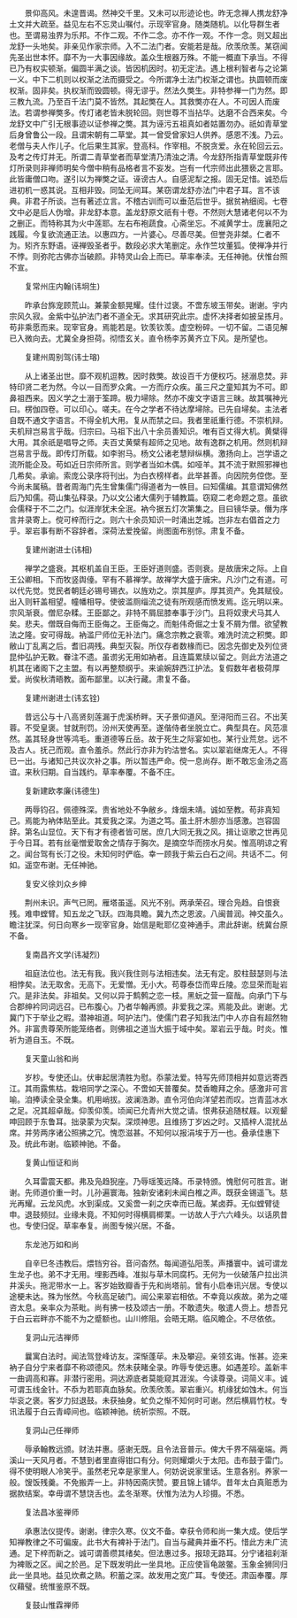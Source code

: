 <!-- { "loadSidebar": true } -->
　　景仰高风。未遑晋谒。然神交千里。又未可以形迹论也。昨无念禅人携龙舒净土文并大疏至。益见左右不忘灵山嘱付。示现宰官身。随类随机。以化导群生者也。至谓易浊界为乐邦。不作二观。不作二念。亦不作一观。不作一念。则又超出龙舒一头地矣。非亲见作家宗师。入不二法门者。安能若是哉。欣羡欣羡。某窃闻先圣出世本怀。靡不为一大事因缘故。盖众生根器万殊。不能一概直下承当。不得已乃有权实顿渐。偏圆半满之谈。皆因机因时。初无定法。遇上根利智者与之论第一义。中下二机则以权渐之法而摄受之。今所谓净土法门权渐之谓也。执圆顿而废权渐。固非矣。执权渐而毁圆顿。得无谬乎。然法久獘生。非特参禅一门为然。即三教九流。乃至百千法门莫不皆然。其起獘在人。其救獘亦在人。不可因人而废法。若谓参禅獘多。传灯诸老皆未脱轮回。则世尊不当拈华。达磨不合西来矣。今龙舒文中广引无根事迹以证参禅之獘。其为诬污五祖真如者姑置勿办。祇如青草堂后身曾鲁公一段。且谓宋朝有二草堂。其一曾受曾家妇人供养。感恩不浅。乃云。老僧与夫人作儿子。化后果生其家。登高科。作宰相。不脱贪爱。永在轮回云云。及考之传灯并无。所谓二青草堂者而草堂清乃清浊之清。今龙舒所指青草堂既非传灯所录则非禅师明矣今僧中稍有品格者言不妄发。岂有一代宗师出此猥亵之言耶。此皆庸僧口吻。遂引以为禅獘之证。诬谤古人。自感泥犁之报。固无足惜。诚恐后进初机一惑其说。互相非毁。同坠无间耳。某窃谓龙舒亦法门中君子耳。言不该典。非君子所谈。岂有著述立言。不稽古训而可以垂范后世乎。据贫衲细阅。七卷文中必是后人伪增。非龙舒本意。盖龙舒原文祇有十卷。不然则大慧诸老何以不为之删正。而特称其为火中莲耶。左右布袍蔬食。心斋坐忘。不减黄学士。庞襄阳之践履。今复欲流通正法。以惠四方。一片婆心。尽善尽美。但誉尧非桀。仁者不为。矧齐东野语。诬禅毁圣者乎。数段必求大笔删定。永作竺坟董狐。使禅净并行不悖。则弥陀古佛亦当破颜。非特灵山会上而已。草率奉渎。无任神驰。伏惟台照不宣。

　　复常州庄内翰(讳坰生)

　　昨承台旆宠顾荒山。兼蒙金额晃耀。佳什过褒。不啻东坡玉带矣。谢谢。宇内宗风久寂。金紫中弘护法门者不道全无。求其研究此宗。虚怀决择者如披呈拣月。苟非乘愿而来。现宰官身。焉能若是。钦羡钦羡。虚空粉碎。一切不留。二语见解已入微向去。尤冀全身担荷。彻悟玄关。直令杨李苏黄齐立下风。是所望也。

　　复建州周别驾(讳士瑢)

　　从上诸圣出世。靡不观机逗教。因时救獘。故设百千方便权巧。拯溺息焚。非特印贤二老为然。今以一目而罗众禽。一方而疗众疾。虽三尺之童知其为不可。即鼻祖西来。因义学之士溺于筌蹄。极力埽除。然亦不废文字语言三昧。故其嘱神光曰。楞伽四卷。可以印心。嗟夫。在今之学者不待达摩埽除。已先自埽矣。主法者自既不通文字语言。不得全机大用。复从而禁之曰。我者里祇重行德。不崇机辩。夫机辩岂易言乎哉。归宗曰。马祖下出八十余员善知识。唯有百丈得大机。黄檗得大用。其余祇是唱导之师。夫百丈黄檗有超师之见地。故有逸群之机用。然则机辩岂易言乎哉。即传灯所载。如李驸马。杨文公诸老慧辩纵横。激扬向上。岂学语之流所能企及。苟如近日宗师所言。则学者当如木偶。如哑羊。其不流于默照邪禅也几希矣。承谕。索庞公录序将刊出。为白衣榜样者。此举甚善。向因院务倥偬。至今尚未属稿。昔者周海门先生曾集儒门得道者为一帙目。曰知儒编。其意谓知佛然后乃知儒。荷山集弘释录。乃以文公诸大儒列于辅教篇。窃窥二老命题之意。虽欲会儒释于不二之门。似涯岸犹未全泯。衲今据五灯次第集之。目曰镜华录。僭为序言并录寄上。傥可梓而行之。则六十余员知识一时涌出芝城。岂非左右倡首之力乎。翠岩事有断不容辞者。深荷法爱挽留。尚图面布别悰。肃复不备。

　　复建州谢进士(讳相)

　　禅学之盛衰。其枢机盖自王臣。王臣好道则盛。否则衰。是故唐宋之际。上自王公卿相。下而牧竖舆儓。罕有不慕禅学。故禅学大盛于唐宋。凡沙门之有道。可以代先觉。觉民者朝廷必锡号锡衣。以旌劝之。崇其屋庐。厚其资产。免其赋役。出入则轩盖相望。幢幡相导。使彼滥厕缁流之徒有所观感而愤发焉。迄元明以来。宗风渐衰。僧尼杂糅。王臣鄙之。非特不屑屈膝奉事于沙门。且将奴隶犬马其人矣。悲夫。僧既自侮而王臣侮之。王臣侮之。而魁伟奇倔之士复不屑为僧。欲望教法之隆。安可得哉。衲滥尸师位无补法门。痛念宗教之衰零。难洗时流之积獘。即敝山丁乱离之后。耆旧凋残。典型灭裂。所仅存者数椽而已。因念先御史及列位贤昆仲弘护无斁。眷注不遗。虽谫劣无用如衲者。且连篇累牍以留之。则此方法道之机其在诸阁下之主盟。有以再整颓纲乎。来谕婉辞西江护法。复假数年者极荷厚爱。尚俟秋清晤教。面布鄙里。以决行藏。肃复不备。

　　复建州谢进士(讳玄铨)

　　昔远公与十八高贤刻莲漏于虎溪桥畔。天子景仰道风。至浔阳而三召。不出芙蓉。不受皇褒。甘就刑罚。汾州天使再至。遂偕侍者坐脱立亡。典型具在。风范凛然。盖其轻身世等鸿毛。重道德等丘岳。故于死生之际宴如也。某行业荒怠。远不及古人。抚己而观。直令羞杀。然此行亦非为钓沽誉名。实以翠岩继席无人。不得已一出。与诸知己共议次补之事。所以暂违严命。傥一息尚存。断不敢忘金汤之高谊。来秋归期。自当践约。草率奉覆。不备不庄。

　　复新建欧孝廉(讳德生)

　　两辱钧召。佩德殊深。贵省地处不争敝乡。烽烟未靖。诚如至教。苟非真知己。焉能为衲体贴至此。其爱我之深。为道之笃。虽土肝木胆亦当感激。岂容固辞。第名山显位。天下有才有德者皆可居。庶几大同无我之风。揖让讴歌之世再见于今日耳。若有丝毫憎爱取舍之情存于胸次。是摘空华而捞水月矣。惟高明谅之宥之。闻台驾有长汀之役。未知何时俨临。幸一顾我于紫云白石之间。共话不二。何如。遥空布谢。无任神驰。

　　复安义徐刘众乡绅

　　荆州未识。声气已罔。雁塔虽遥。风光不别。两承荣召。理合凫趋。自恨衰残。难申螳臂。知五龙之飞跃。四海具瞻。冀九杰之恩波。八闽普润。神交虽久。瞻注犹深。何日向寒乡一现宰官身。始信是毗耶亿变神通手。肃此辞谢。统冀台原不备。

　　复南昌齐文学(讳凝烈)

　　祖庭法位也。法无有我。我兴我住则与法相违矣。法无有定。胶柱鼓瑟则与法相悖矣。法无取舍。无高下。无爱憎。无小大。苟尊泰岱而卑丘陵。恋显荣而耻岩穴。是非法矣。非祖矣。又何以异于鹪鹩之恋一枝。黑蚖之营一窟哉。向承门下与合郡绅衿同词远召。已布腹心。乃者华翰再颁。非爱我之深。焉能及此。谢谢。尤冀门下于举业之暇。潜神祖道。呵护法门。使儒门君子知我法门中人亦自有超然物外。非富贵尊荣所能笼络者。则佛祖之道当大振于域中矣。翠岩云乎哉。时炎。惟祈为道自玉。不既。

　　复天童山翁和尚

　　岁杪。专使还山。伏审起居清胜为慰。忝蒙法爱。特写先师顶相并如意远寄西江。其雨露焦枯。栽培同学之深心。不啻如天普覆矣。焚香瞻拜之余。感激非可言喻。洎捧读全录全集。机用峭拔。波澜浩渺。直令河伯向洋望若而叹。岂青蓝冰水之足。况其超卓哉。仰羡仰羡。顷闻已允青州大觉之请。恨弗获追随杖屐。以观颦呻回顾于东鲁耳。拙录蒙为灾梨。深烦神思。且维扬丁岁凶之时。又插梓人混扰丛席。并劳两序诸公照拂之冗。愧恧滋甚。不知何以报涓埃于万一也。叠承佳惠下及。统此布谢。临颖神驰。不备。

　　复黄山恒证和尚

　　久耳雷震天都。弗及凫趋猊座。乃辱瑶笺远降。币录特颁。愧慰何可胜言。谢谢。先师道价重一时。儿孙遍寰海。独新安诸刹未闻白椎之声。既获金锡遥飞。慈光再耀。云龙风虎。水到渠成。又奚啻一刹之庆幸而已哉。某卤莽。无似螳臂徒申。退鼓频挝。业缘未竟。不知何时得横肩楖栗。一访故人于六六峰头。以话夙昔也。专使归促。草率奉复。尚图专候兴居。不备。

　　东龙池万如和尚

　　自辛巳冬违教后。煨铛穷谷。音问杳然。每闻道弘阳羡。声播寰中。诚可谓龙生龙子也。弟不才无用。埋影西峰。准拟与草木同腐朽。无何为一伙破落户拉出洪井溪头。拖泥带水一上。客岁始致瓣香于先和尚塔前。曾有小启奉讯兴居。专使以途梗未达。殊为怅然。今秋高足破门。闿公来翠岩相依。不幸竟以疾故。弟为之嗟咨太息。亲率众为茶毗。尚有拂一枝及颂古一册。不敢遗失。敬遣人赍上。想吾兄于白云岩畔亦不能不为之蹙额也。山川修阻。会晤无期。临风瞻企。不尽依依。

　　复洞山元洁禅师

　　曩寓白法时。闻法驾登峰访友。深惭蓬荜。未及攀迎。亲领玄诲。怅甚。迩来衲子自分宁来者靡不称颂德风。然未获睹全录。昨辱专使远惠。如遇差珍。盖新丰一曲调高和寡。非潜行密用。洞达源底者莫能窥其涯涘。今读尊录。词简义丰。诚可谓玉线金针。不忝为若耶真血脉矣。欣羡欣羡。翠岩重兴。机缘犹如蚀木。何当华衮之褒。客岁力挝退鼓。未获抽身。虻负之惭不知何时可谢。然后横肩竹杖。专讯法履于白云青嶂间也。临颖神驰。统祈崇照。不既。

　　复洞山己任禅师

　　辱承翰教远颁。财法并惠。感谢无既。且令法音普示。俾大千界不隔毫端。两溪山一天风月者。不慧到者里直得钳口有分。何则耀爝火于太阳。击布鼓于雷门。得不使明眼人冷笑乎。虽然老兄幸是家里人。何妨说说家里话。生意各别。养家一般。馊饭残羹。不免搬弄一上。非特因斋庆赞。要且锦上铺华。昔年太白真赃悉为据款结案。幸毋谓不慧饶舌也。孟冬渐寒。伏惟为法为人珍摄。不悉。

　　复法昌冰鉴禅师

　　承惠法仪提传。谢谢。律宗久寒。仪文不备。幸获令师和尚一集大成。使后学知禅教律之不可偏废。此书大有裨补于法门。自当与藏典并垂不朽。惜此方未广流通。足下梓而新之。诚可谓善缵其绪矣。但法惠过多。报琼无路耳。分宁诸祖刹渐为裨贩之区。闻之於邑。足下既发明此一坐具地。正应使盲龟跛鳖。玉象金狮同归此一坐具地。益见炊煮之熟。积蓄之深。故发用之宽广耳。专使还。肃函奉覆。厚仪藉璧。统惟鉴原不既。

　　复鼓山惟霖禅师

